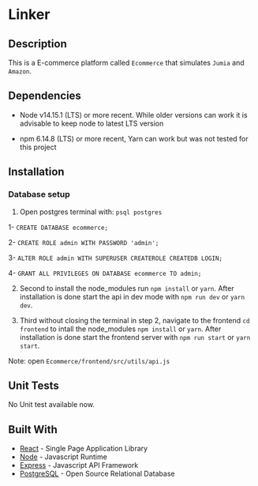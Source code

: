 # Linker

## Description

This is a E-commerce platform called `Ecommerce` that simulates `Jumia` and `Amazon`.

## Dependencies

- Node v14.15.1 (LTS) or more recent. While older versions can work it is advisable to keep node to latest LTS version

- npm 6.14.8 (LTS) or more recent, Yarn can work but was not tested for this project

## Installation

### Database setup

1. Open postgres terminal with: `psql postgres`

1- `CREATE DATABASE ecommerce;`

2- `CREATE ROLE admin WITH PASSWORD 'admin';`

3- `ALTER ROLE admin WITH SUPERUSER CREATEROLE CREATEDB LOGIN;`

4- `GRANT ALL PRIVILEGES ON DATABASE ecommerce TO admin;`

2. Second to install the node_modules run `npm install` or `yarn`. After installation is done start the api in dev mode with `npm run dev` or `yarn dev`.

3. Third without closing the terminal in step 2, navigate to the frontend `cd frontend` to intall the node_modules `npm install` or `yarn`. After installation is done start the frontend server with `npm run start` or `yarn start`.

Note: open `Ecommerce/frontend/src/utils/api.js`

## Unit Tests

No Unit test available now.

## Built With

- [React](https://reactjs.org/) - Single Page Application Library
- [Node](https://nodejs.org) - Javascript Runtime
- [Express](https://expressjs.com/) - Javascript API Framework
- [PostgreSQL](https://www.postgresql.org/) - Open Source Relational Database
